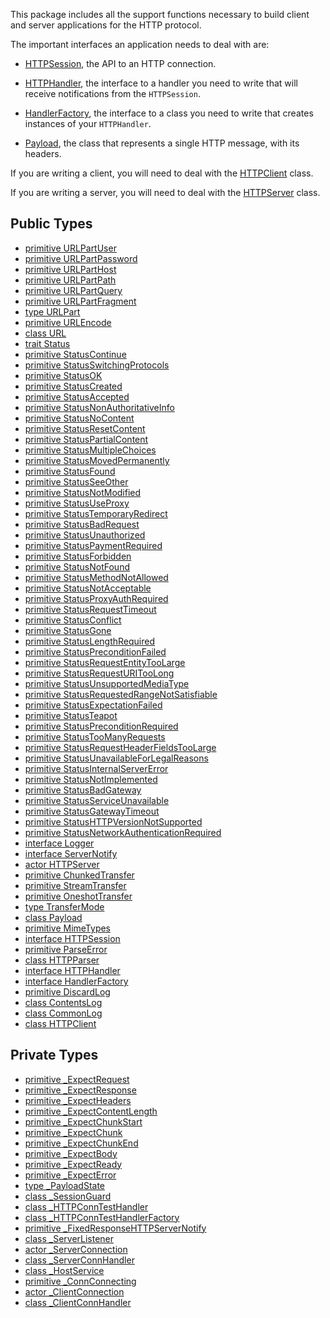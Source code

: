 This package includes all the support functions necessary to build client
and server applications for the HTTP protocol.

The important interfaces an application needs to deal with are:

* [HTTPSession](http-HTTPSession), the API to an HTTP connection.

* [HTTPHandler](http-HTTPHandler), the interface to a handler you
need to write that will receive notifications from the `HTTPSession`.

* [HandlerFactory](http-HandlerFactory), the interface to a class you
need to write that creates instances of your `HTTPHandler`.

* [Payload](http-Payload), the class that represents a single HTTP
message, with its headers.

If you are writing a client, you will need to deal with the
[HTTPClient](http-HTTPClient) class.

If you are writing a server, you will need to deal with the
[HTTPServer](http-HTTPServer) class.



## Public Types

* [primitive URLPartUser](http-URLPartUser.md)
* [primitive URLPartPassword](http-URLPartPassword.md)
* [primitive URLPartHost](http-URLPartHost.md)
* [primitive URLPartPath](http-URLPartPath.md)
* [primitive URLPartQuery](http-URLPartQuery.md)
* [primitive URLPartFragment](http-URLPartFragment.md)
* [type URLPart](http-URLPart.md)
* [primitive URLEncode](http-URLEncode.md)
* [class URL](http-URL.md)
* [trait Status](http-Status.md)
* [primitive StatusContinue](http-StatusContinue.md)
* [primitive StatusSwitchingProtocols](http-StatusSwitchingProtocols.md)
* [primitive StatusOK](http-StatusOK.md)
* [primitive StatusCreated](http-StatusCreated.md)
* [primitive StatusAccepted](http-StatusAccepted.md)
* [primitive StatusNonAuthoritativeInfo](http-StatusNonAuthoritativeInfo.md)
* [primitive StatusNoContent](http-StatusNoContent.md)
* [primitive StatusResetContent](http-StatusResetContent.md)
* [primitive StatusPartialContent](http-StatusPartialContent.md)
* [primitive StatusMultipleChoices](http-StatusMultipleChoices.md)
* [primitive StatusMovedPermanently](http-StatusMovedPermanently.md)
* [primitive StatusFound](http-StatusFound.md)
* [primitive StatusSeeOther](http-StatusSeeOther.md)
* [primitive StatusNotModified](http-StatusNotModified.md)
* [primitive StatusUseProxy](http-StatusUseProxy.md)
* [primitive StatusTemporaryRedirect](http-StatusTemporaryRedirect.md)
* [primitive StatusBadRequest](http-StatusBadRequest.md)
* [primitive StatusUnauthorized](http-StatusUnauthorized.md)
* [primitive StatusPaymentRequired](http-StatusPaymentRequired.md)
* [primitive StatusForbidden](http-StatusForbidden.md)
* [primitive StatusNotFound](http-StatusNotFound.md)
* [primitive StatusMethodNotAllowed](http-StatusMethodNotAllowed.md)
* [primitive StatusNotAcceptable](http-StatusNotAcceptable.md)
* [primitive StatusProxyAuthRequired](http-StatusProxyAuthRequired.md)
* [primitive StatusRequestTimeout](http-StatusRequestTimeout.md)
* [primitive StatusConflict](http-StatusConflict.md)
* [primitive StatusGone](http-StatusGone.md)
* [primitive StatusLengthRequired](http-StatusLengthRequired.md)
* [primitive StatusPreconditionFailed](http-StatusPreconditionFailed.md)
* [primitive StatusRequestEntityTooLarge](http-StatusRequestEntityTooLarge.md)
* [primitive StatusRequestURITooLong](http-StatusRequestURITooLong.md)
* [primitive StatusUnsupportedMediaType](http-StatusUnsupportedMediaType.md)
* [primitive StatusRequestedRangeNotSatisfiable](http-StatusRequestedRangeNotSatisfiable.md)
* [primitive StatusExpectationFailed](http-StatusExpectationFailed.md)
* [primitive StatusTeapot](http-StatusTeapot.md)
* [primitive StatusPreconditionRequired](http-StatusPreconditionRequired.md)
* [primitive StatusTooManyRequests](http-StatusTooManyRequests.md)
* [primitive StatusRequestHeaderFieldsTooLarge](http-StatusRequestHeaderFieldsTooLarge.md)
* [primitive StatusUnavailableForLegalReasons](http-StatusUnavailableForLegalReasons.md)
* [primitive StatusInternalServerError](http-StatusInternalServerError.md)
* [primitive StatusNotImplemented](http-StatusNotImplemented.md)
* [primitive StatusBadGateway](http-StatusBadGateway.md)
* [primitive StatusServiceUnavailable](http-StatusServiceUnavailable.md)
* [primitive StatusGatewayTimeout](http-StatusGatewayTimeout.md)
* [primitive StatusHTTPVersionNotSupported](http-StatusHTTPVersionNotSupported.md)
* [primitive StatusNetworkAuthenticationRequired](http-StatusNetworkAuthenticationRequired.md)
* [interface Logger](http-Logger.md)
* [interface ServerNotify](http-ServerNotify.md)
* [actor HTTPServer](http-HTTPServer.md)
* [primitive ChunkedTransfer](http-ChunkedTransfer.md)
* [primitive StreamTransfer](http-StreamTransfer.md)
* [primitive OneshotTransfer](http-OneshotTransfer.md)
* [type TransferMode](http-TransferMode.md)
* [class Payload](http-Payload.md)
* [primitive MimeTypes](http-MimeTypes.md)
* [interface HTTPSession](http-HTTPSession.md)
* [primitive ParseError](http-ParseError.md)
* [class HTTPParser](http-HTTPParser.md)
* [interface HTTPHandler](http-HTTPHandler.md)
* [interface HandlerFactory](http-HandlerFactory.md)
* [primitive DiscardLog](http-DiscardLog.md)
* [class ContentsLog](http-ContentsLog.md)
* [class CommonLog](http-CommonLog.md)
* [class HTTPClient](http-HTTPClient.md)


## Private Types

* [primitive _ExpectRequest](http-_ExpectRequest.md)
* [primitive _ExpectResponse](http-_ExpectResponse.md)
* [primitive _ExpectHeaders](http-_ExpectHeaders.md)
* [primitive _ExpectContentLength](http-_ExpectContentLength.md)
* [primitive _ExpectChunkStart](http-_ExpectChunkStart.md)
* [primitive _ExpectChunk](http-_ExpectChunk.md)
* [primitive _ExpectChunkEnd](http-_ExpectChunkEnd.md)
* [primitive _ExpectBody](http-_ExpectBody.md)
* [primitive _ExpectReady](http-_ExpectReady.md)
* [primitive _ExpectError](http-_ExpectError.md)
* [type _PayloadState](http-_PayloadState.md)
* [class _SessionGuard](http-_SessionGuard.md)
* [class _HTTPConnTestHandler](http-_HTTPConnTestHandler.md)
* [class _HTTPConnTestHandlerFactory](http-_HTTPConnTestHandlerFactory.md)
* [primitive _FixedResponseHTTPServerNotify](http-_FixedResponseHTTPServerNotify.md)
* [class _ServerListener](http-_ServerListener.md)
* [actor _ServerConnection](http-_ServerConnection.md)
* [class _ServerConnHandler](http-_ServerConnHandler.md)
* [class _HostService](http-_HostService.md)
* [primitive _ConnConnecting](http-_ConnConnecting.md)
* [actor _ClientConnection](http-_ClientConnection.md)
* [class _ClientConnHandler](http-_ClientConnHandler.md)
